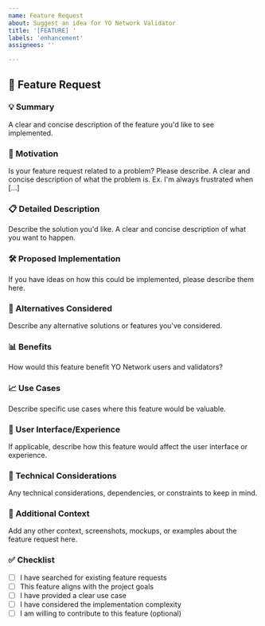 ```yaml
---
name: Feature Request
about: Suggest an idea for YO Network Validator
title: '[FEATURE] '
labels: 'enhancement'
assignees: ''

---
```


## 🚀 Feature Request

### 💡 Summary
A clear and concise description of the feature you'd like to see implemented.

### 🎯 Motivation
Is your feature request related to a problem? Please describe.
A clear and concise description of what the problem is. Ex. I'm always frustrated when [...]

### 📋 Detailed Description
Describe the solution you'd like.
A clear and concise description of what you want to happen.

### 🛠️ Proposed Implementation
If you have ideas on how this could be implemented, please describe them here.

### 🔄 Alternatives Considered
Describe any alternative solutions or features you've considered.

### 📊 Benefits
How would this feature benefit YO Network users and validators?

### 📈 Use Cases
Describe specific use cases where this feature would be valuable.

### 🎨 User Interface/Experience
If applicable, describe how this feature would affect the user interface or experience.

### 🔧 Technical Considerations
Any technical considerations, dependencies, or constraints to keep in mind.

### 📝 Additional Context
Add any other context, screenshots, mockups, or examples about the feature request here.

### ✅ Checklist
- [ ] I have searched for existing feature requests
- [ ] This feature aligns with the project goals
- [ ] I have provided a clear use case
- [ ] I have considered the implementation complexity
- [ ] I am willing to contribute to this feature (optional)
